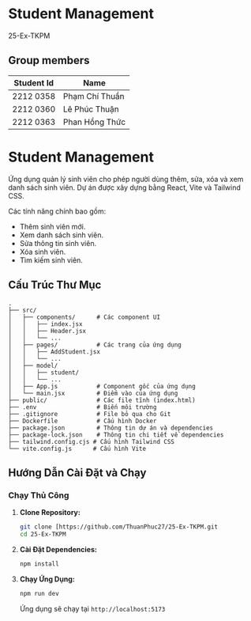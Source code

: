 # Student Management

25-Ex-TKPM

## Group members

| Student Id | Name           |
| ---------- | -------------- |
| 2212 0358  | Phạm Chí Thuần |
| 2212 0360  | Lê Phúc Thuận  |
| 2212 0363  | Phan Hồng Thức |


# Student Management

Ứng dụng quản lý sinh viên cho phép người dùng thêm, sửa, xóa và xem danh sách sinh viên. Dự án được xây dựng bằng React, Vite và Tailwind CSS.

Các tính năng chính bao gồm:

* Thêm sinh viên mới.
* Xem danh sách sinh viên.
* Sửa thông tin sinh viên.
* Xóa sinh viên.
* Tìm kiếm sinh viên.

## Cấu Trúc Thư Mục
```
.
├── src/
│   ├── components/      # Các component UI 
│   │   ├── index.jsx
│   │   ├── Header.jsx
│   │   └── ...
│   ├── pages/           # Các trang của ứng dụng
│   │   ├── AddStudent.jsx
│   │   └── ...
│   ├── model/          
│   │   ├── student/
│   │   └── ...
│   ├── App.js           # Component gốc của ứng dụng
│   └── main.jsx         # Điểm vào của ứng dụng
├── public/              # Các file tĩnh (index.html)
├── .env                 # Biến môi trường
├── .gitignore           # File bỏ qua cho Git
├── Dockerfile           # Cấu hình Docker
├── package.json         # Thông tin dự án và dependencies
├── package-lock.json    # Thông tin chi tiết về dependencies
├── tailwind.config.cjs # Cấu hình Tailwind CSS
└── vite.config.js      # Cấu hình Vite
```
## Hướng Dẫn Cài Đặt và Chạy

### Chạy Thủ Công

1.  **Clone Repository:**

    ```bash
    git clone [https://github.com/ThuanPhuc27/25-Ex-TKPM.git
    cd 25-Ex-TKPM
    ```

2.  **Cài Đặt Dependencies:**

    ```bash
    npm install
    ```

3.  **Chạy Ứng Dụng:**

    ```bash
    npm run dev
    ```

    Ứng dụng sẽ chạy tại `http://localhost:5173` 
